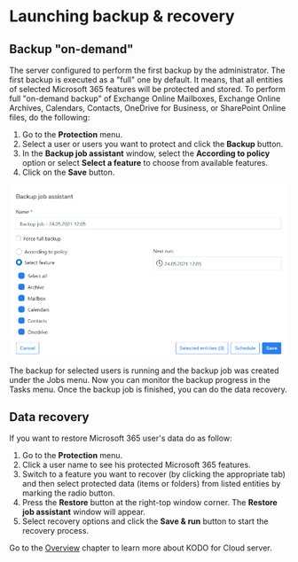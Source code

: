# Launching backup & recovery

## Backup "on-demand"

The server configured to perform the first backup by the administrator. The first backup is executed as a "full" one by default. It means, that all entities of selected Microsoft 365 features will be protected and stored. To perform full "on-demand backup" of Exchange Online Mailboxes, Exchange Online Archives, Calendars, Contacts, OneDrive for Business, or SharePoint Online files, do the following:

1. Go to the **Protection** menu.
2. Select a user or users you want to protect and click the **Backup** button.
3. In the **Backup job assistant** window, select the **According to policy** option or select **Select a feature** to choose from available features.
4. Click on the **Save** button.

![](../../.gitbook/assets/image%20%2866%29.png)

The backup for selected users is running and the backup job was created under the Jobs menu. Now you can monitor the backup progress in the Tasks menu. Once the backup job is finished, you can do the data recovery.

## Data recovery

If you want to restore Microsoft 365 user's data do as follow:

1. Go to the **Protection** menu.
2. Click a user name to see his protected Microsoft 365 features.
3. Switch to a feature you want to recover  \(by clicking the appropriate tab\) and then select protected data \(items or folders\) from listed entities by marking the radio button. 
4. Press the **Restore** button at the right-top window corner. The **Restore job assistant** window will appear.
5. Select recovery options and click the **Save & run** button to start the recovery process.

Go to the [Overview](../overview/) chapter to learn more about KODO for Cloud server.







